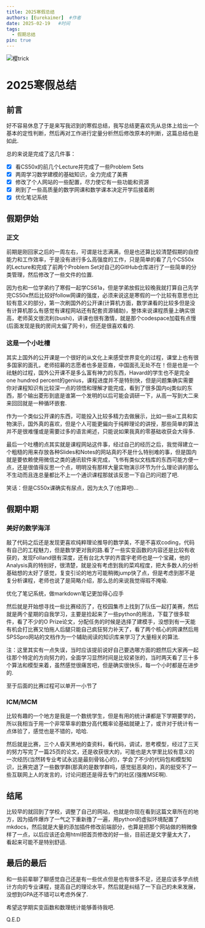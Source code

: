 ```yaml
---
title: 2025寒假总结
authors: [Eurekaimer]  #作者
date: 2025-02-19   #时间
tags:
  - 假期总结 
pin: true
---
```

![樱trick](https://cdn.jsdelivr.net/gh/Eurekaimer/MyIMGs@main/img/%E6%A8%B1trick.png)

# 2025寒假总结

## 前言

好不容易休息了于是来写我迟到的寒假总结，我写总结更喜欢先从总体上给出一个基本的定性判断，然后再对工作进行定量分析然后修改原本的判断，这篇总结也是如此.

总的来说是完成了这几件事：

- [x] 看CS50x的前几个Lecture并完成了一些Problem Sets
- [x] 两周学习数学建模的基础知识，全力完成了美赛
- [x] 修改了个人网站的一些配置，尽力使它有一些功能和资源
- [x] 刷到了一些高质量的数学网课和数学课本决定开学后接着刷
- [x] 优化笔记系统

## 假期伊始

### 正文

前期是刚回家之后的一周左右，可谓是壮志满满，但是也还算比较清楚假期的自控能力和工作效率，于是没有进行多么高强度的工作，只是简单的看了几个CS50x的Lecture和完成了前两个Problem Set对自己的GitHub仓库进行了一些简单的分类管理，然后修改了一些文件的位置.

因为也和一位学弟约了寒假一起学CS61a，但是学弟放假比较晚我就打算自己先学完CS50x然后比较好follow网课的强度，必须来说这是寒假的一个比较有意思也比较有意义的部分，第一次刷国外的公开课(计算机方面，数学课看的比较多但是没有计算机那么有感觉有课程网站还有配套资源辅助)，整体来说课程质量上确实很高，老师英文很流利(bushi)，讲课也很有激情，就是那个codespace加载有点慢(后面发现是我的房间太偏了网卡)，但还是很喜欢看的.

### 这是一个小吐槽

其实上国外的公开课是一个很好的从文化上来感受世界变化的过程，课堂上也有很多国家的面孔，老师招募的志愿者也多是亚裔，中国面孔无处不在！但是也是一个祛魅的过程，国外公开课不是多么富有神力的东西，Havard的学生也不是完全one hundred percent的genius，课程进度并不是特别快，但是问题集确实需要你对课程知识有比较深一点的领悟和理解才能完成，看到了很多国内oj类似的东西，那个输出菱形到底是谁第一个发明的以后可能会调研一下，从高一写到大二来来回回就是一种循环嵌套.

作为一个类似公开课的东西，可能投入比较多精力去做展示，比如一些ai工具和实物演示，国外真的喜欢，但是个人可能更偏向于纯粹理论的讲授，那些简单的算法并不是很难懂或是需要过多的语言阐述，只能说如果我真的零基础收获会大得多.

最后一个吐槽的点其实就是课程网站这件事，经过自己的经历之后，我觉得建立一个粗糙的用来存放各种Slides和Notes的网站真的不是什么特别难的事，但是国内就是要依赖使用微信之类的通讯软件来完成，飞书有类似文档库的东西可能方便一点，还是很值得反思一个点，明明没有那样大量实物演示环节为什么理论讲的那么不生动而且连总量都比不上一个通识课程那就该反思一下自己的问题了吧.

笑话：但是CS50x课确实有尿点，因为太久了(也算吧)...

## 假期中期


### 美好的数学海洋

敲了代码之后还是发现更喜欢纯粹理论推导的数学美，不是不喜欢coding，代码有自己的工程魅力，但是数学更对我的路.看了一些实变函数的内容还是比较有收获的，发现Folland很有深度，还有台北大学的齐震宇老师也是一个宝藏，他的Analysis真的特别好，很清楚，就是没有考虑到我的菜鸡程度，把大多数人的分析基础想的太好了感觉，复变引论的地方可能稍微jump快了点，但是考虑到那不是复分析课程，老师也说了是简略介绍，那么总的来说我觉得瑕不掩瑜.


优化了笔记系统，做markdown笔记更加得心应手

然后就是开始想寻找一些比赛经历了，在校园集市上找到了队伍一起打美赛，然后就是两个星期的自我学习，主要是捡起来了一些python的用法，下载了很多软件，看了不少的O Prize论文，分配任务的时候是选择了建模手，没想到有一天能有机会打比赛又怕拖人后腿只能自己疯狂努力补天了，看了两个核心的网课然后用SPSSpro网站的文档作为一个辅助阅读的知识库来学习了大量相关的算法.

注：这里其实有一点失误，当时应该提前说好自己要选哪方面的题然后大家再一起往那个特定的方向努力的，全面学习显然时间是比较紧张的，当时两天看了三十多个算法和模型来着，虽然感觉很痛苦吧，但是确实很快乐，每一个小时都是在进步的.

至于后面的比赛过程可以单开一小节了


### ICM/MCM


比较有趣的一个地方是我是一个数统学生，但是有用的统计课都是下学期要学的，所以我相当于用一个非常草率的数分高代概率论基础就硬上了，或许对于统计有一点体验了，感觉也是不错的，哈哈.


然后就是比赛，三个人昏天黑地的查资料，看代码，调试，思考模型，经过了三天的努力写完了一篇25页的论文，还是收获很大的，可能也是大学里比较有意义的一次经历(当然转专业考试永远是最刻骨铭心的)，学会了不少的代码包和模型知识，比赛完退了一些数学群(那真的是数学群吗，感觉挺恶臭的)，真的挺受不了一些互联网上人的发言的，讨论问题还是得去专门的社区(强推MSE啊).


## 结尾

比较早的就回到了学校，调整了自己的网站，也就是你现在看到这篇文章所在的地方，因为插件爆炸了一气之下重新撸了一遍，用python的虚拟环境配置了mkdocs，然后就是大量的添加插件修改前端部分，也算是把那个网站做的稍微像样了一点，以后应该还会用html把首页修改的好一些，目前还是文字量太大了，看起来可能不是特别舒适.

## 最后的最后


和一些前辈聊了聊感觉自己还是有一些优点但是也有很多不足，还是应该多学点统计方向的专业课程，提高自己的理论水平，然后就是纠结了一下自己的未来发展，没想到GPA还不错可以考虑外保了.


希望这学期实变函数和数理统计能够善待我吧.


Q.E.D













